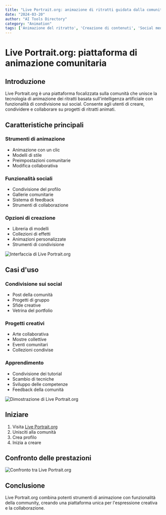 ```yaml
---
title: "Live Portrait.org: animazione di ritratti guidata dalla comunità"
date: "2024-03-20"
author: "AI Tools Directory"
category: "Animation"
tags: ['Animazione del ritratto', 'Creazione di contenuti', 'Social media', 'AI Video']
---
```

# Live Portrait.org: piattaforma di animazione comunitaria

## Introduzione

Live Portrait.org è una piattaforma focalizzata sulla comunità che unisce la tecnologia di animazione dei ritratti basata sull'intelligenza artificiale con funzionalità di condivisione sui social. Consente agli utenti di creare, condividere e collaborare su progetti di ritratti animati.

## Caratteristiche principali

### Strumenti di animazione
- Animazione con un clic
- Modelli di stile
- Preimpostazioni comunitarie
- Modifica collaborativa

### Funzionalità sociali
- Condivisione del profilo
- Gallerie comunitarie
- Sistema di feedback
- Strumenti di collaborazione

### Opzioni di creazione
- Libreria di modelli
- Collezioni di effetti
- Animazioni personalizzate
- Strumenti di condivisione

![Interfaccia di Live Portrait.org](/imgs/live-ritratto-org/interface.jpg)

## Casi d'uso

### Condivisione sui social
- Post della comunità
- Progetti di gruppo
- Sfide creative
- Vetrina del portfolio

### Progetti creativi
- Arte collaborativa
- Mostre collettive
- Eventi comunitari
- Collezioni condivise

### Apprendimento
- Condivisione dei tutorial
- Scambio di tecniche
- Sviluppo delle competenze
- Feedback della comunità

![Dimostrazione di Live Portrait.org](/imgs/live-ritratto-org/demo.jpg)

## Iniziare

1. Visita [Live Portrait.org](https://live-ritratto.org)
2. Unisciti alla comunità
3. Crea profilo
4. Inizia a creare

## Confronto delle prestazioni

![Confronto tra Live Portrait.org](/imgs/live-ritratto-org/comparison.jpg)

## Conclusione

Live Portrait.org combina potenti strumenti di animazione con funzionalità della community, creando una piattaforma unica per l'espressione creativa e la collaborazione.